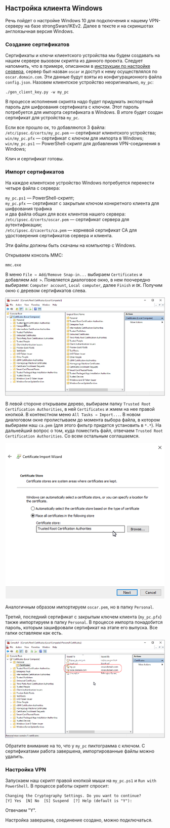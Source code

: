 ## Настройка клиента Windows

Речь пойдет о настройке Windows 10 для подключения к нашему VPN-серверу на базе strongSwan/IKEv2. Далее в тексте и на скриншотах 
англоязычная версия Windows.

### Создание сертификатов

Сертификаты и ключи клиентского устройства мы будем создавать на нашем сервере вызовом скрипта из данного проекта. 
Следует напомнить, что в примере, описанном в [инструкции по настройке сервера](server.html), сервер был назван 
`oscar` и доступ к нему осуществлялся по `oscar.domain.com`. Эти данные будут взяты из конфигурационного файла 
`config.json`. Назовем клиентское устройство неоригинально, `my_pc`:

```
./gen_client_key.py -w my_pc
```

В процессе исполнения скрипта надо будет придумать экспортный пароль для шифрования сертификата с ключом. Этот пароль 
потребуется для импорта сертификата в Windows. В итоге будет создан сертификат для устройства `my_pc`.

Если все прошло ок, то добавляются 3 файла:  
`/etc/ipsec.d/certs/my_pc.pem` — сертификат клиентского устройства;  
`win/my_pc.pfx` — сертификат с ключом для импорта в Windows;  
`win/my_pc.ps1` — PowerShell-скрипт для добавления VPN-соединения в Windows;  

Клич и сертификат готовы.

### Импорт сертификатов 

На каждое клиентское устройство Windows потребуется перенести четыре файла с сервера:

`my_pc.ps1` — PowerShell-скрипт;  
`my_pc.pfx` — сертификат с закрытым ключом конкретного клиента для шифрования трафика  
и два файла общих для всех клиентов нашего сервера:  
`/etc/ipsec.d/certs/oscar.pem` — сертификат сервера для аутентификации;  
`/etc/ipsec.d/cacerts/ca.pem` — корневой сертификат CA для удостоверения сертификатов сервера и клиента.

Эти файлы должны быть скачаны на компьютер с Windows.

Открываем консоль MMC:

```
mmc.exe
```

В меню `File → Add/Remove Snap-in...` выбираем `Certificates` и добавляем `Add >`. Появляется диалоговое окно, в 
нем 
поочередно выбираем: `Computer account`, `Local computer`, далее `Finish` и `OK`. Получим окно с деревом сертификатов 
слева.

![img](img/w1.png)

В левой стороне открываем дерево, выбираем папку `Trusted Root Certification Authorities`, в ней `Certificates` и 
жмем на нее правой кнопкой. В контекстном меню `All Tasks → Import...`. В новом диалоговом окне пролистываем до 
момента выбора файла, в котором выбираем наш `ca.pem` (для этого фильтр придется установить в `*.*`). На дальнейший 
вопрос о том, куда поместить файл, отвечаем `Trusted Root Certification Authorities`. Со всем остальным соглашаемся.

![img](img/w2.png)

Аналогичным образом импортируем `oscar.pem`, но в папку `Personal`.

Третий, последний сертификат с закрытым ключем клиента (`my_pc.pfx`) также импортируем в папку `Personal`. В 
процессе импорта понадобится пароль, которым зашифровали сертификат на этапе его выпуска. Все галки оставляем как есть.

![img](img/w3.png)

Обратите внимание на то, что у `my_pc` пиктограмма с ключом. С сертификатами работа завершена, импортированные файлы 
можно удалить.

### Настройка VPN

Запускаем наш скрипт правой кнопкой мыши на `my_pc.ps1` и `Run with PowerShell`. В процессе работы скрипт спросит:

```
Changing the Cryptography Settings. Do you want to continue?
[Y] Yes  [N] No  [S] Suspend  [?] Help (default is "Y"):
```
Отвечаем "Y".

Настройка завершена, соединение создано, можно подключаться.
